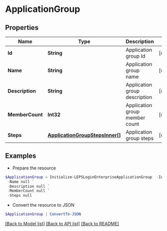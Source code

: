 # ApplicationGroup
## Properties

Name | Type | Description | Notes
------------ | ------------- | ------------- | -------------
**Id** | **String** | Application group Id | [optional] 
**Name** | **String** | Application group name | [optional] 
**Description** | **String** | Application group description | [optional] 
**MemberCount** | **Int32** | Application group member count | [optional] 
**Steps** | [**ApplicationGroupStepsInner[]**](ApplicationGroupStepsInner.md) | Application group steps | [optional] 

## Examples

- Prepare the resource
```powershell
$ApplicationGroup = Initialize-LEPSLoginEnterpriseApplicationGroup  -Id null `
 -Name null `
 -Description null `
 -MemberCount null `
 -Steps null
```

- Convert the resource to JSON
```powershell
$ApplicationGroup | ConvertTo-JSON
```

[[Back to Model list]](../README.md#documentation-for-models) [[Back to API list]](../README.md#documentation-for-api-endpoints) [[Back to README]](../README.md)

